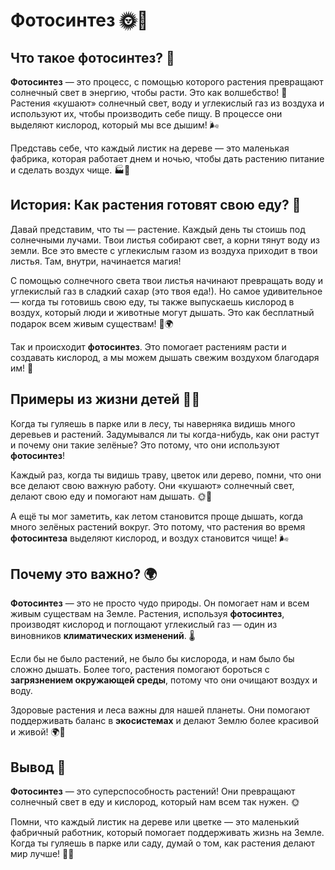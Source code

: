 # Фотосинтез 🌞🌿

## Что такое **фотосинтез**? 🌱

**Фотосинтез** — это процесс, с помощью которого растения превращают солнечный свет в энергию, чтобы расти. Это как волшебство! 🌟 Растения «кушают» солнечный свет, воду и углекислый газ из воздуха и используют их, чтобы производить себе пищу. В процессе они выделяют кислород, который мы все дышим! 🌬️

Представь себе, что каждый листик на дереве — это маленькая фабрика, которая работает днем и ночью, чтобы дать растению питание и сделать воздух чище. 🏭🌳

## История: Как растения готовят свою еду? 🥗

Давай представим, что ты — растение. Каждый день ты стоишь под солнечными лучами. Твои листья собирают свет, а корни тянут воду из земли. Все это вместе с углекислым газом из воздуха приходит в твои листья. Там, внутри, начинается магия!

С помощью солнечного света твои листья начинают превращать воду и углекислый газ в сладкий сахар (это твоя еда!). Но самое удивительное — когда ты готовишь свою еду, ты также выпускаешь кислород в воздух, который люди и животные могут дышать. Это как бесплатный подарок всем живым существам! 🎁🌍

Так и происходит **фотосинтез**. Это помогает растениям расти и создавать кислород, а мы можем дышать свежим воздухом благодаря им! 🍃

## Примеры из жизни детей 🌳🍃

Когда ты гуляешь в парке или в лесу, ты наверняка видишь много деревьев и растений. Задумывался ли ты когда-нибудь, как они растут и почему они такие зелёные? Это потому, что они используют **фотосинтез**!

Каждый раз, когда ты видишь траву, цветок или дерево, помни, что они все делают свою важную работу. Они «кушают» солнечный свет, делают свою еду и помогают нам дышать. 🌞🌱

А ещё ты мог заметить, как летом становится проще дышать, когда много зелёных растений вокруг. Это потому, что растения во время **фотосинтеза** выделяют кислород, и воздух становится чище! 🌬️

## Почему это важно? 🌍

**Фотосинтез** — это не просто чудо природы. Он помогает нам и всем живым существам на Земле. Растения, используя **фотосинтез**, производят кислород и поглощают углекислый газ — один из виновников **климатических изменений**. 🌡️

Если бы не было растений, не было бы кислорода, и нам было бы сложно дышать. Более того, растения помогают бороться с **загрязнением окружающей среды**, потому что они очищают воздух и воду.

Здоровые растения и леса важны для нашей планеты. Они помогают поддерживать баланс в **экосистемах** и делают Землю более красивой и живой! 🌍💚

## Вывод 🧠

**Фотосинтез** — это суперспособность растений! Они превращают солнечный свет в еду и кислород, который нам всем так нужен. 🌞

Помни, что каждый листик на дереве или цветке — это маленький фабричный работник, который помогает поддерживать жизнь на Земле. Когда ты гуляешь в парке или саду, думай о том, как растения делают мир лучше! 🌱💚

